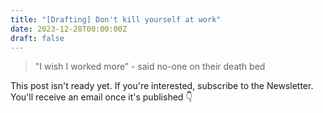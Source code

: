 ```yaml
---
title: "[Drafting] Don't kill yourself at work"
date: 2023-12-28T00:00:00Z
draft: false
---
```

> "I wish I worked more” - said no-one on their death bed

 <!--more-->

This post isn't ready yet. If you're interested, subscribe to the Newsletter. You'll receive an email once it's published 👇
